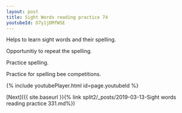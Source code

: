 ```yaml
---
layout: post
title: Sight Words reading practice 74
youtubeId: D7y1jDMfWSE
---
```

 
 
Helps to learn sight words and their spelling.

Opportunitiy to repeat the spelling. 

Practice spelling. 
 
Practice for spelling bee competitions. 
 
{% include youtubePlayer.html id=page.youtubeId %}
 
 

[Next]({{ site.baseurl }}{% link  split2/_posts/2019-03-13-Sight words reading practice 331.md%})
 
